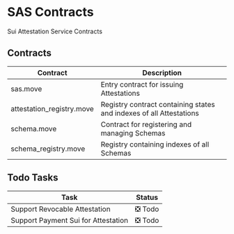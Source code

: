 # SAS Contracts
Sui Attestation Service Contracts

## Contracts
| Contract | Description |
|----|----|
| sas.move | Entry contract for issuing Attestations |
| attestation_registry.move | Registry contract containing states and indexes of all Attestations |
| schema.move | Contract for registering and managing Schemas | 
| schema_registry.move | Registry containing indexes of all Schemas |


## Todo Tasks
| Task | Status |
|----|----|
| Support Revocable Attestation | ❎ Todo |
| Support Payment Sui for Attestation | ❎ Todo |